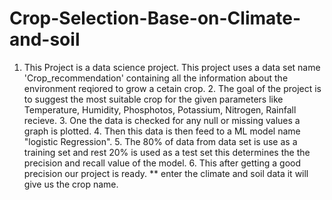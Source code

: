 # Crop-Selection-Base-on-Climate-and-soil
1. This Project is a data science project. This project uses a data set name 'Crop_recommendation' containing all the information about     the environment reqiored to grow a cetain crop. 2. The goal of the project is to suggest the most suitable crop for the given parameters like Temperature,    Humidity, Phosphotos, Potassium, Nitrogen, Rainfall recieve.  3. One the data is checked for any null or missing values a graph is plotted. 4. Then this data is then feed to a ML model name "logistic Regression". 5. The 80% of data from data set is use as a training set and rest 20% is used as a test set this determines the     the precision and recall value of the model. 6. This after getting a good precision our project is ready. ** enter the climate and soil data it will give us the crop name.
